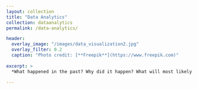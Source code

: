 ```yaml
---
layout: collection
title: "Data Analytics"
collection: dataanalytics
permalink: /data-analytics/

header:
  overlay_image: "/images/data_visualization2.jpg"
  overlay_filter: 0.2
  caption: "Photo credit: [**Freepik**](https://www.freepik.com)"
  
excerpt: >
  *What happened in the past? Why did it happen? What will most likely happen in the future? What actions can I take given those predictions?*<br />

---
```



